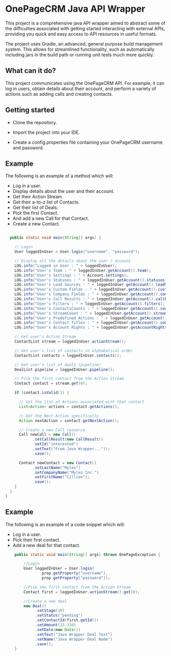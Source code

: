 # OnePageCRM Java API Wrapper
This project is a comprehensive java API wrapper aimed to abstract some of the difficulties associated with getting started interacting with external APIs, providing you quick and easy access to API resources in useful formats.

The project uses Gradle, an advanced, general purpose build management system.  This allows for streamlined functionality, such as automatically including jars in the build path or running unit tests much more quickly.

## What can it do?
This project communicates using the OnePageCRM API.  For example, it can log in users, obtain details about their account, and perform a variety of actions such as adding calls and creating contacts.

## Getting started

- Clone the repository.

- Import the project into your IDE.

- Create a config.properties file containing your OnePageCRM username and password.

## Example
The following is an example of a method which will:
- Log in a user.
- Display details about the user and their account.
- Get their Action Stream.
- Get their a-to-z list of Contacts.
- Get their list of Deals.
- Pick the first Contact. 
- And add a new Call for that Contact.
- Create a new Contact.

```java

  public static void main(String[] args) {

    // Login 
    User loggedInUser = User.login("username", "password");

    // Display all the details about the user / account.
    LOG.info("Logged in User : " + loggedInUser);
    LOG.info("User's Team : " + loggedInUser.getAccount().team);
    LOG.info("User's Settings : " + Account.settings);
    LOG.info("User's Statuses : " + loggedInUser.getAccount().statuses);
    LOG.info("User's Lead Sources : " + loggedInUser.getAccount().leadSources);
    LOG.info("User's Custom Fields : " + loggedInUser.getAccount().customFields);
    LOG.info("User's Company Fields : " + loggedInUser.getAccount().companyFields);
    LOG.info("User's Call Results : " + loggedInUser.getAccount().callResults);
    LOG.info("User's Filters : " + loggedInUser.getAccount().filters);
    LOG.info("User's ContactsCounts : " + loggedInUser.getAccount().contactsCount);
    LOG.info("User's StreamCount : " + loggedInUser.getAccount().streamCount);
    LOG.info("User's Predefined Actions : " + loggedInUser.getAccount().predefinedActions);
    LOG.info("User's Contact Titles : " + loggedInUser.getAccount().contactTitles);
    LOG.info("User's Account Rights : " + loggedInUser.getAccountRights());

    // Get user's Action Stream
    ContactList stream = loggedInUser.actionStream();

    // Get user's list of contacts in alphabetical order
    ContactList contacts = loggedInUser.contacts();

    // Get user's list of deals (pipeline)
    DealList pipeline = loggedInUser.pipeline();

    // Pick the first contact from the Action Stream
    Contact contact = stream.get(0);

    if (contact.isValid()) {

      // Get the list of Actions associated with that contact
      List<Action> actions = contact.getActions();

      // Get the Next Action specifically
      Action nextAction = contact.getNextAction();

      // Create a new Call resource
      Call newCall = new Call()
            .setCallResult(new CallResult()
            .setId("interested")
            .setText("From Java Wrapper..."));
            .save();

      Contact newContact = new Contact()
            .setLastName("Myles")
            .setCompanyName("Myles Inc.")
            .setFirstName("Cillian");
            .save();
    }
  }
}
```

## Example
The following is an example of a code snippet which will:
- Log in a user.
- Pick their first contact.
- Add a new deal for that contact.

```java
    public static void main(String[] args) throws OnePageException {

        //Login
        User loggedInUser = User.login(
                prop.getProperty("username"),
                prop.getProperty("password"));

        //Pick the first contact from the Action Stream
        Contact first = loggedInUser.actionStream().get(0);

        //Create a new deal
        new Deal()
             .setStage(10)
             .setStatus("pending")
             .setContactId(first.getId())
             .setAmount(33.33d)
             .setDate(new Date())
             .setText("Java Wrapper Deal Text")
             .setName("Java Wrapper Deal Name")
             .save();
    }
```
